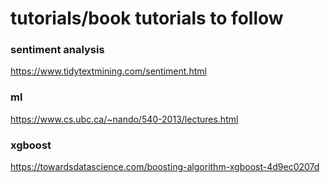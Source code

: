 # tutorials/book tutorials to follow

### sentiment analysis

https://www.tidytextmining.com/sentiment.html

### ml 

https://www.cs.ubc.ca/~nando/540-2013/lectures.html

### xgboost

https://towardsdatascience.com/boosting-algorithm-xgboost-4d9ec0207d
